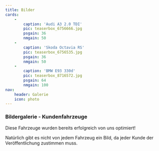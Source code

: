 ```yaml
---
title: Bilder
cards:
    -
        caption: 'Audi A3 2.0 TDI'
        pic: teaserbox_6756666.jpg
        psgain: 36
        nmgain: 50
    -
        caption: 'Skoda Octavia RS'
        pic: teaserbox_6756535.jpg
        psgain: 36
        nmgain: 50
    -
        caption: 'BMW E93 330d'
        pic: teaserbox_8716572.jpg
        psgain: 64
        nmgain: 100
nav:
    header: Galerie
    icon: photo
---
```


### Bildergalerie - Kundenfahrzeuge

Diese Fahrzeuge wurden bereits erfolgreich von uns optimiert!

Natürlich gibt es nicht von jedem Fahrzeug ein Bild, da jeder Kunde der Veröffentlichung zustimmen muss.